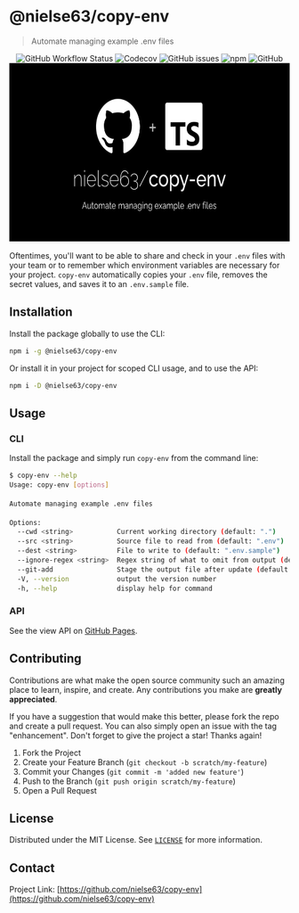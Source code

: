 # @nielse63/copy-env

> Automate managing example .env files

<div align="center">
  <div>
    <img alt="GitHub Workflow Status" src="https://img.shields.io/github/actions/workflow/status/nielse63/copy-env/pr-check.yml?style=for-the-badge">
    <img alt="Codecov" src="https://img.shields.io/codecov/c/github/nielse63/copy-env?style=for-the-badge">
    <img alt="GitHub issues" src="https://img.shields.io/github/issues-raw/nielse63/copy-env?style=for-the-badge">
    <img alt="npm" src="https://img.shields.io/npm/v/@nielse63/copy-env?style=for-the-badge">
    <img alt="GitHub" src="https://img.shields.io/github/license/nielse63/copy-env?style=for-the-badge">
  </div>
  <a href="https://github.com/nielse63/copy-env">
    <img src="./docs/copy-env.png" alt="nielse63/copy-env" width="640" height="320" />
  </a>
</div>

Oftentimes, you'll want to be able to share and check in your `.env` files with your team or to remember which environment variables are necessary for your project. `copy-env` automatically copies your `.env` file, removes the secret values, and saves it to an `.env.sample` file.

## Installation

Install the package globally to use the CLI:

```bash
npm i -g @nielse63/copy-env
```

Or install it in your project for scoped CLI usage, and to use the API:

```bash
npm i -D @nielse63/copy-env
```

## Usage

### CLI

Install the package and simply run `copy-env` from the command line:

```bash
$ copy-env --help
Usage: copy-env [options]

Automate managing example .env files

Options:
  --cwd <string>           Current working directory (default: ".")
  --src <string>           Source file to read from (default: ".env")
  --dest <string>          File to write to (default: ".env.sample")
  --ignore-regex <string>  Regex string of what to omit from output (default: "^#")
  --git-add                Stage the output file after update (default: false)
  -V, --version            output the version number
  -h, --help               display help for command
```

### API

See the view API on [GitHub Pages](https://nielse63.github.io/copy-env/modules.html).

## Contributing

Contributions are what make the open source community such an amazing place to learn, inspire, and create. Any contributions you make are **greatly appreciated**.

If you have a suggestion that would make this better, please fork the repo and create a pull request. You can also simply open an issue with the tag "enhancement". Don't forget to give the project a star! Thanks again!

1. Fork the Project
2. Create your Feature Branch (`git checkout -b scratch/my-feature`)
3. Commit your Changes (`git commit -m 'added new feature'`)
4. Push to the Branch (`git push origin scratch/my-feature`)
5. Open a Pull Request

## License

Distributed under the MIT License. See [`LICENSE`](https://github.com/nielse63/copy-env/blob/main/LICENSE) for more information.

## Contact

Project Link: [https://github.com/nielse63/copy-env](https://github.com/nielse63/copy-env)
